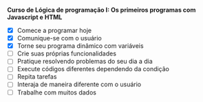 **Curso de Lógica de programação I: Os primeiros programas com Javascript e HTML**

- [x] Comece a programar hoje
- [x] Comunique-se com o usuário
- [x] Torne seu programa dinâmico com variáveis
- [ ] Crie suas próprias funcionalidades
- [ ] Pratique resolvendo problemas do seu dia a dia
- [ ] Execute códigos diferentes dependendo da condição
- [ ] Repita tarefas
- [ ] Interaja de maneira diferente com o usuário
- [ ] Trabalhe com muitos dados